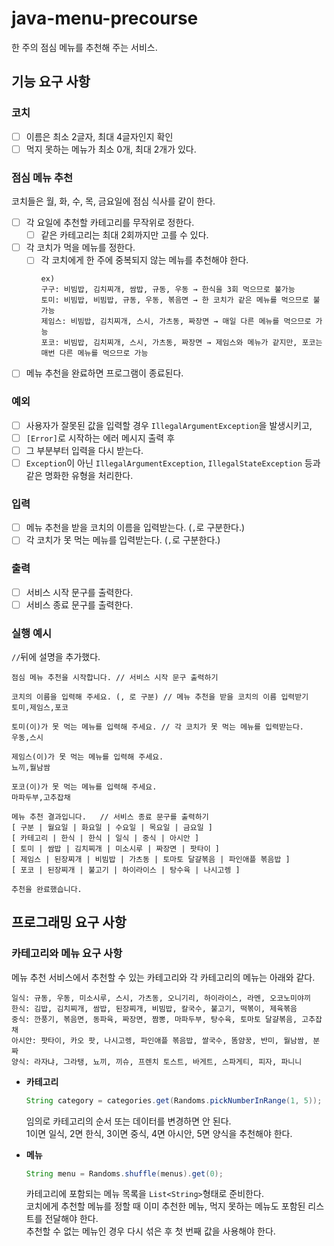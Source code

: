 # java-menu-precourse

한 주의 점심 메뉴를 추천해 주는 서비스.

## 기능 요구 사항

### 코치

- [ ] 이름은 최소 2글자, 최대 4글자인지 확인
- [ ] 먹지 못하는 메뉴가 최소 0개, 최대 2개가 있다.

### 점심 메뉴 추천

코치들은 월, 화, 수, 목, 금요일에 점심 식사를 같이 한다.

- [ ] 각 요일에 추천할 카테고리를 무작위로 정한다.
    - [ ] 같은 카테고리는 최대 2회까지만 고를 수 있다.
- [ ] 각 코치가 먹을 메뉴를 정한다.
    - [ ] 각 코치에게 한 주에 중복되지 않는 메뉴를 추천해야 한다.
      ```
      ex)
      구구: 비빔밥, 김치찌개, 쌈밥, 규동, 우동 → 한식을 3회 먹으므로 불가능
      토미: 비빔밥, 비빔밥, 규동, 우동, 볶음면 → 한 코치가 같은 메뉴를 먹으므로 불가능
      제임스: 비빔밥, 김치찌개, 스시, 가츠동, 짜장면 → 매일 다른 메뉴를 먹으므로 가능
      포코: 비빔밥, 김치찌개, 스시, 가츠동, 짜장면 → 제임스와 메뉴가 같지만, 포코는 매번 다른 메뉴를 먹으므로 가능
      ```
- [ ] 메뉴 추천을 완료하면 프로그램이 종료된다.

### 예외

- [ ] 사용자가 잘못된 값을 입력할 경우 `IllegalArgumentException`을 발생시키고,
- [ ] `[Error]`로 시작하는 에러 메시지 출력 후
- [ ] 그 부분부터 입력을 다시 받는다.
- [ ] `Exception`이 아닌 `IllegalArgumentException`, `IllegalStateException` 등과 같은 명화한 유형을 처리한다.

### 입력

- [ ] 메뉴 추천을 받을 코치의 이름을 입력받는다. (`,`로 구분한다.)
- [ ] 각 코치가 못 먹는 메뉴를 입력받는다. (`,`로 구분한다.)

### 출력

- [ ] 서비스 시작 문구를 출력한다.
- [ ] 서비스 종료 문구를 출력한다.

### 실행 예시

`//`뒤에 설명을 추가했다.

```
점심 메뉴 추천을 시작합니다. // 서비스 시작 문구 출력하기

코치의 이름을 입력해 주세요. (, 로 구분) // 메뉴 추천을 받을 코치의 이름 입력받기
토미,제임스,포코

토미(이)가 못 먹는 메뉴를 입력해 주세요. // 각 코치가 못 먹는 메뉴를 입력받는다.
우동,스시

제임스(이)가 못 먹는 메뉴를 입력해 주세요.
뇨끼,월남쌈

포코(이)가 못 먹는 메뉴를 입력해 주세요.
마파두부,고추잡채

메뉴 추천 결과입니다.   // 서비스 종료 문구를 출력하기
[ 구분 | 월요일 | 화요일 | 수요일 | 목요일 | 금요일 ]
[ 카테고리 | 한식 | 한식 | 일식 | 중식 | 아시안 ]
[ 토미 | 쌈밥 | 김치찌개 | 미소시루 | 짜장면 | 팟타이 ]
[ 제임스 | 된장찌개 | 비빔밥 | 가츠동 | 토마토 달걀볶음 | 파인애플 볶음밥 ]
[ 포코 | 된장찌개 | 불고기 | 하이라이스 | 탕수육 | 나시고렝 ]

추천을 완료했습니다.
```

## 프로그래밍 요구 사항

### 카테고리와 메뉴 요구 사항

메뉴 추천 서비스에서 추천할 수 있는 카테고리와 각 카테고리의 메뉴는 아래와 같다.

```
일식: 규동, 우동, 미소시루, 스시, 가츠동, 오니기리, 하이라이스, 라멘, 오코노미야끼
한식: 김밥, 김치찌개, 쌈밥, 된장찌개, 비빔밥, 칼국수, 불고기, 떡볶이, 제육볶음
중식: 깐풍기, 볶음면, 동파육, 짜장면, 짬뽕, 마파두부, 탕수육, 토마토 달걀볶음, 고추잡채
아시안: 팟타이, 카오 팟, 나시고렝, 파인애플 볶음밥, 쌀국수, 똠얌꿍, 반미, 월남쌈, 분짜
양식: 라자냐, 그라탱, 뇨끼, 끼슈, 프렌치 토스트, 바게트, 스파게티, 피자, 파니니
```

- **카테고리**
  ```java
  String category = categories.get(Randoms.pickNumberInRange(1, 5));
  ```
  임의로 카테고리의 순서 또는 데이터를 변경하면 안 된다.<br>
  1이면 일식, 2면 한식, 3이면 중식, 4면 아시안, 5면 양식을 추천해야 한다.<br>

- **메뉴**
  ```java
  String menu = Randoms.shuffle(menus).get(0);
  ```
  카테고리에 포함되는 메뉴 목록을 `List<String>`형태로 준비한다.<br>
  코치에게 추천할 메뉴를 정할 때 이미 추천한 메뉴, 먹지 못하는 메뉴도 포함된 리스트를 전달해야 한다.<br>
  추천할 수 없는 메뉴인 경우 다시 섞은 후 첫 번째 값을 사용해야 한다.
